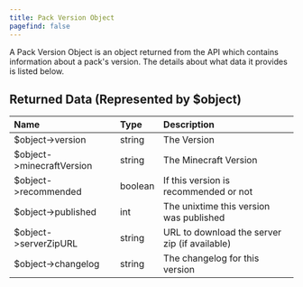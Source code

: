 ```yaml
---
title: Pack Version Object
pagefind: false
---
```


A Pack Version Object is an object returned from the API which contains information about a pack's version. The details
about what data it provides is listed below.

## Returned Data (Represented by $object)

| Name                      | Type    | Description                                   |
| :------------------------ | :------ | :-------------------------------------------- |
| $object->version          | string  | The Version                                   |
| $object->minecraftVersion | string  | The Minecraft Version                         |
| $object->recommended      | boolean | If this version is recommended or not         |
| $object->published        | int     | The unixtime this version was published       |
| $object->serverZipURL     | string  | URL to download the server zip (if available) |
| $object->changelog        | string  | The changelog for this version                |
